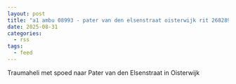 ```yaml
---
layout: post
title: "a1 ambu 08993 - pater van den elsenstraat oisterwijk rit 268289 regio 20"
date: 2025-08-31
categories: 
  - rss
tags: 
  - feed
---
```


Traumaheli met spoed naar Pater van den Elsenstraat in Oisterwijk
